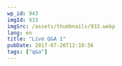 ```yaml
---
wp_id: 943
imgId: 933
imgSrc: /assets/thumbnails/933.webp
lang: en
title: "Live Q&A 1"
pubDate: 2017-07-26T12:18:56
tags: ["q&a"]
---
```


<!-- page: 6 -->
